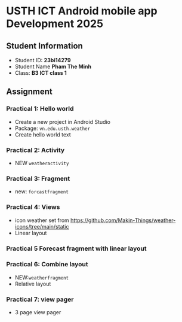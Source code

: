 # USTH ICT Android mobile app Development 2025

## Student Information

* Student ID: **23bi14279**
* Student Name **Pham The Minh**
* Class: **B3 ICT class 1**

## Assignment

### Practical 1: Hello world

* Create a new project in Android Studio
* Package: `vn.edu.usth.weather`
* Create hello world text

### Practical 2: Activity

* NEW `weatheractivity`

### Practical 3: Fragment

* new: `forcastfragment`

### Practical 4: Views

* icon weather set from <u>https://github.com/Makin-Things/weather-icons/tree/main/static </u>
* Linear layout

### Practical 5 Forecast fragment with linear layout

### Practical 6: Combine layout

* NEW:`weatherfragment`
* Relative layout

### Practical 7: view pager

* 3 page view pager
